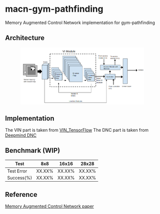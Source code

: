 # macn-gym-pathfinding
Memory Augmented Control Network implementation for gym-pathfinding

## Architecture

<p align="center">
  <img src="./macn_architecture.png" width="80%"/>
</p>

## Implementation

The VIN part is taken from [VIN_TensorFlow](https://github.com/zuoxingdong/VIN_TensorFlow)
The DNC part is taken from [Deepmind DNC](https://github.com/deepmind/dnc)

## Benchmark (WIP)

Test | 8x8 | 16x16 | 28x28
-- | -- | -- | --
Test Error | XX.XX% | XX.XX% | XX.XX%
Success(%) | XX.XX% | XX.XX% | XX.XX%

## Reference 

[Memory Augmented Control Network paper](https://arxiv.org/abs/1709.05706)

